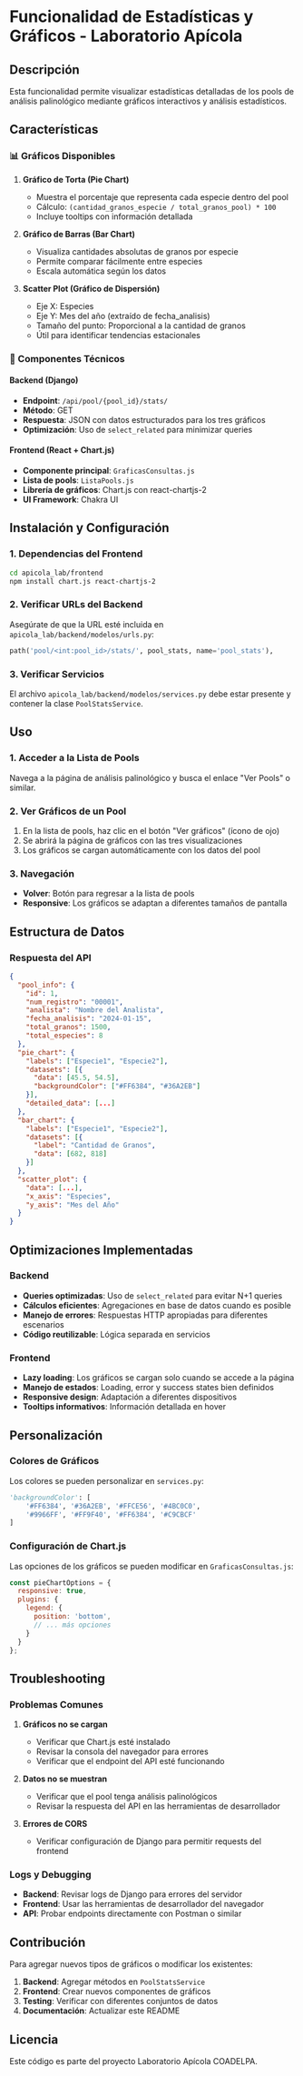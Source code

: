 # Funcionalidad de Estadísticas y Gráficos - Laboratorio Apícola

## Descripción

Esta funcionalidad permite visualizar estadísticas detalladas de los pools de análisis palinológico mediante gráficos interactivos y análisis estadísticos.

## Características

### 📊 Gráficos Disponibles

1. **Gráfico de Torta (Pie Chart)**
   - Muestra el porcentaje que representa cada especie dentro del pool
   - Cálculo: `(cantidad_granos_especie / total_granos_pool) * 100`
   - Incluye tooltips con información detallada

2. **Gráfico de Barras (Bar Chart)**
   - Visualiza cantidades absolutas de granos por especie
   - Permite comparar fácilmente entre especies
   - Escala automática según los datos

3. **Scatter Plot (Gráfico de Dispersión)**
   - Eje X: Especies
   - Eje Y: Mes del año (extraído de fecha_analisis)
   - Tamaño del punto: Proporcional a la cantidad de granos
   - Útil para identificar tendencias estacionales

### 🔧 Componentes Técnicos

#### Backend (Django)
- **Endpoint**: `/api/pool/{pool_id}/stats/`
- **Método**: GET
- **Respuesta**: JSON con datos estructurados para los tres gráficos
- **Optimización**: Uso de `select_related` para minimizar queries

#### Frontend (React + Chart.js)
- **Componente principal**: `GraficasConsultas.js`
- **Lista de pools**: `ListaPools.js`
- **Librería de gráficos**: Chart.js con react-chartjs-2
- **UI Framework**: Chakra UI

## Instalación y Configuración

### 1. Dependencias del Frontend

```bash
cd apicola_lab/frontend
npm install chart.js react-chartjs-2
```

### 2. Verificar URLs del Backend

Asegúrate de que la URL esté incluida en `apicola_lab/backend/modelos/urls.py`:

```python
path('pool/<int:pool_id>/stats/', pool_stats, name='pool_stats'),
```

### 3. Verificar Servicios

El archivo `apicola_lab/backend/modelos/services.py` debe estar presente y contener la clase `PoolStatsService`.

## Uso

### 1. Acceder a la Lista de Pools

Navega a la página de análisis palinológico y busca el enlace "Ver Pools" o similar.

### 2. Ver Gráficos de un Pool

1. En la lista de pools, haz clic en el botón "Ver gráficos" (ícono de ojo)
2. Se abrirá la página de gráficos con las tres visualizaciones
3. Los gráficos se cargan automáticamente con los datos del pool

### 3. Navegación

- **Volver**: Botón para regresar a la lista de pools
- **Responsive**: Los gráficos se adaptan a diferentes tamaños de pantalla

## Estructura de Datos

### Respuesta del API

```json
{
  "pool_info": {
    "id": 1,
    "num_registro": "00001",
    "analista": "Nombre del Analista",
    "fecha_analisis": "2024-01-15",
    "total_granos": 1500,
    "total_especies": 8
  },
  "pie_chart": {
    "labels": ["Especie1", "Especie2"],
    "datasets": [{
      "data": [45.5, 54.5],
      "backgroundColor": ["#FF6384", "#36A2EB"]
    }],
    "detailed_data": [...]
  },
  "bar_chart": {
    "labels": ["Especie1", "Especie2"],
    "datasets": [{
      "label": "Cantidad de Granos",
      "data": [682, 818]
    }]
  },
  "scatter_plot": {
    "data": [...],
    "x_axis": "Especies",
    "y_axis": "Mes del Año"
  }
}
```

## Optimizaciones Implementadas

### Backend
- **Queries optimizadas**: Uso de `select_related` para evitar N+1 queries
- **Cálculos eficientes**: Agregaciones en base de datos cuando es posible
- **Manejo de errores**: Respuestas HTTP apropiadas para diferentes escenarios
- **Código reutilizable**: Lógica separada en servicios

### Frontend
- **Lazy loading**: Los gráficos se cargan solo cuando se accede a la página
- **Manejo de estados**: Loading, error y success states bien definidos
- **Responsive design**: Adaptación a diferentes dispositivos
- **Tooltips informativos**: Información detallada en hover

## Personalización

### Colores de Gráficos

Los colores se pueden personalizar en `services.py`:

```python
'backgroundColor': [
    '#FF6384', '#36A2EB', '#FFCE56', '#4BC0C0', 
    '#9966FF', '#FF9F40', '#FF6384', '#C9CBCF'
]
```

### Configuración de Chart.js

Las opciones de los gráficos se pueden modificar en `GraficasConsultas.js`:

```javascript
const pieChartOptions = {
  responsive: true,
  plugins: {
    legend: {
      position: 'bottom',
      // ... más opciones
    }
  }
};
```

## Troubleshooting

### Problemas Comunes

1. **Gráficos no se cargan**
   - Verificar que Chart.js esté instalado
   - Revisar la consola del navegador para errores
   - Verificar que el endpoint del API esté funcionando

2. **Datos no se muestran**
   - Verificar que el pool tenga análisis palinológicos
   - Revisar la respuesta del API en las herramientas de desarrollador

3. **Errores de CORS**
   - Verificar configuración de Django para permitir requests del frontend

### Logs y Debugging

- **Backend**: Revisar logs de Django para errores del servidor
- **Frontend**: Usar las herramientas de desarrollador del navegador
- **API**: Probar endpoints directamente con Postman o similar

## Contribución

Para agregar nuevos tipos de gráficos o modificar los existentes:

1. **Backend**: Agregar métodos en `PoolStatsService`
2. **Frontend**: Crear nuevos componentes de gráficos
3. **Testing**: Verificar con diferentes conjuntos de datos
4. **Documentación**: Actualizar este README

## Licencia

Este código es parte del proyecto Laboratorio Apícola COADELPA.
